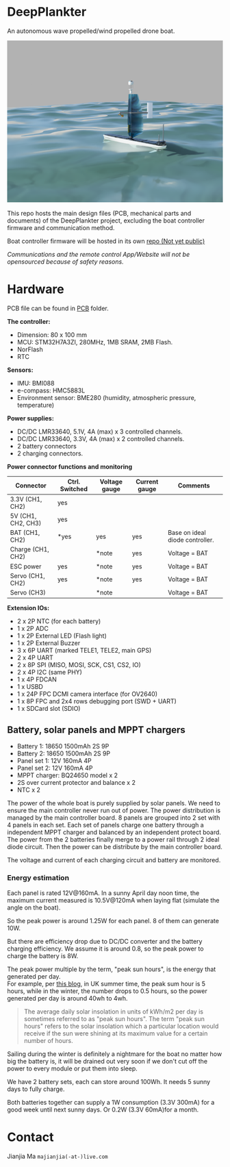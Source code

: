 # DeepPlankter

An autonomous wave propelled/wind propelled drone boat.

![dp_assembly_render_1.PNG](doc/figures/dp_assembly_render_1.PNG)

This repo hosts the main design files (PCB, mechanical parts and documents) of the DeepPlankter project, excluding the boat controller firmware and communication method. 

Boat controller firmware will be hosted in its own [repo (Not yet public)]() 

*Communications and the remote control App/Website will not be opensourced because of safety reasons.*

# Hardware

PCB file can be found in [PCB](PCB) folder. 

**The controller:**

- Dimension: 80 x 100 mm
- MCU: STM32H7A3ZI, 280MHz, 1MB SRAM, 2MB Flash. 
- NorFlash
- RTC

**Sensors:**

- IMU: BMI088
- e-compass: HMC5883L
- Environment sensor: BME280 (humidity, atmospheric pressure, temperature)

**Power supplies:**

- DC/DC LMR33640, 5.1V, 4A (max) x 3 controlled channels.
- DC/DC LMR33640, 3.3V, 4A (max) x 2 controlled channels.
- 2 battery connectors 
- 2 charging connectors. 

**Power connector functions and monitoring**

| Connector          | Ctrl. Switched | Voltage gauge | Current gauge | Comments                        |
| ------------------ | -------------- | ------------- | ------------- | ------------------------------- |
| 3.3V (CH1, CH2)    | yes            |               |               |                                 |
| 5V (CH1, CH2, CH3) | yes            |               |               |                                 |
| BAT (CH1, CH2)     | *yes           | yes           | yes           | Base on ideal diode controller. |
| Charge (CH1, CH2)  |                | *note         | yes           | Voltage = BAT                   |
| ESC power          | yes            | *note         | yes           | Voltage = BAT                   |
| Servo (CH1, CH2)   | yes            | *note         | yes           | Voltage = BAT                   |
| Servo (CH3)        |                | *note         |               | Voltage = BAT                   |

**Extension IOs:**

- 2 x 2P NTC (for each battery)
- 1 x 2P ADC
- 1 x 2P External LED (Flash light)
- 1 x 2P External Buzzer
- 3 x 6P UART (marked TELE1, TELE2, main GPS)
- 2 x 4P UART
- 2 x 8P SPI (MISO, MOSI, SCK, CS1, CS2, IO)
- 2 x 4P I2C (same PHY)
- 1 x 4P FDCAN
- 1 x USBD
- 1 x 24P FPC DCMI camera interface (for OV2640)
- 1 x 8P FPC and 2x4 rows debugging port (SWD + UART)
- 1 x SDCard slot (SDIO)

## Battery, solar panels and MPPT chargers

- Battery 1: 18650 1500mAh 2S 9P
- Battery 2: 18650 1500mAh 2S 9P
- Panel set 1: 12V 160mA 4P 
- Panel set 2: 12V 160mA 4P 
- MPPT charger: BQ24650 model x 2
- 2S over current protector and balance x 2
- NTC x 2

The power of the whole boat is purely supplied by solar panels. 
We need to ensure the main controller never run out of power. 
The power distribution is managed by the main controller board. 
8 panels are grouped into 2 set with 4 panels in each set. 
Each set of panels charge one battery through a independent MPPT charger and balanced by an independent protect board. 
The power from the 2 batteries finally merge to a power rail through 2 ideal diode circuit. 
Then the power can be distribute by the main controller board. 

The voltage and current of each charging circuit and battery are monitored.

### Energy estimation

Each panel is rated 12V@160mA. In a sunny April day noon time, the maximum current measured is 10.5V@120mA when laying flat (simulate the angle on the boat). 

So the peak power is around 1.25W for each panel. 8 of them can generate 10W. 

But there are efficiency drop due to DC/DC converter and the battery charging efficiency. We assume it is around 0.8, so the peak power to charge the battery is 8W. 

The peak power multiple by the term, "peak sun hours", is the energy that generated per day.  
For example,  per [this blog](https://www.pveducation.org/pvcdrom/properties-of-sunlight/average-solar-radiation#), in UK summer time, the peak sum hour is 5 hours, while in the winter, the number drops to 0.5 hours, so the power generated per day is around 40wh to 4wh. 

> The average daily solar insolation in units of kWh/m2 per day  is sometimes referred to as "peak sun hours". The term "peak sun hours"  refers to the solar insolation which a particular location would receive if the sun were shining at its maximum value for a certain number of  hours. 

Sailing during the winter is definitely a nightmare for the boat no matter how big the battery is, it will be drained out very soon if we don't cut off the power to every module or put them into sleep. 

We have 2 battery sets, each can store around 100Wh. It needs 5 sunny days to fully charge. 

Both batteries together can supply a 1W consumption (3.3V 300mA) for a good week until next sunny days. Or 0.2W (3.3V 60mA)for a month. 

# Contact

Jianjia Ma 
`majianjia(-at-)live.com`